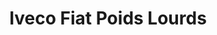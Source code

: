 ---
title: "Iveco Fiat Poids Lourds"
url: /saint-pierre-de-semilly/iveco-fiat-poids-lourds/
shop: shop
---